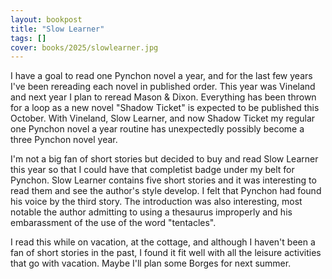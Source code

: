 ```yaml
---
layout: bookpost
title: "Slow Learner"
tags: []
cover: books/2025/slowlearner.jpg
---
```


I have a goal to read one Pynchon novel a year, and for the last few years I've been rereading each novel in published order.  This year was Vineland and next year I plan to reread Mason & Dixon.  Everything has been thrown for a loop as a new novel "Shadow Ticket" is expected to be published this October. With Vineland, Slow Learner, and now Shadow Ticket my regular one Pynchon novel a year routine has unexpectedly possibly become a three Pynchon novel year.

I'm not a big fan of short stories but decided to buy and read Slow Learner this year so that I could have that completist badge under my belt for Pynchon.  Slow Learner contains five short stories and it was interesting to read them and see the author's style develop.  I felt that Pynchon had found his voice by the third story.  The introduction was also interesting, most notable the author admitting to using a thesaurus improperly and his embarassment of the use of the word "tentacles". 

I read this while on vacation, at the cottage, and although I haven't been a fan of short stories in the past, I found it fit well with all the leisure activities that go with vacation.  Maybe I'll plan some Borges for next summer.